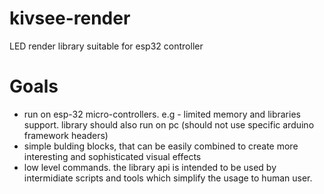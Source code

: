 # kivsee-render
LED render library suitable for esp32 controller

# Goals
- run on esp-32 micro-controllers. e.g - limited memory and libraries support. library should also run on pc (should not use specific arduino framework headers)
- simple bulding blocks, that can be easily combined to create more interesting and sophisticated visual effects
- low level commands. the library api is intended to be used by intermidiate scripts and tools which simplify the usage to human user.



